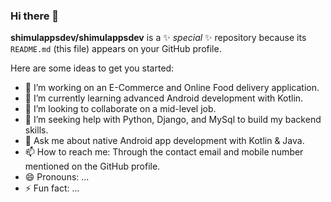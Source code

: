 ### Hi there 👋

**shimulappsdev/shimulappsdev** is a ✨ _special_ ✨ repository because its `README.md` (this file) appears on your GitHub profile.

Here are some ideas to get you started:

- 🔭 I’m working on an E-Commerce and Online Food delivery application.
- 🌱 I’m currently learning advanced Android development with Kotlin.
- 👯 I’m looking to collaborate on a mid-level job. 
- 🤔 I’m seeking help with Python, Django, and MySql to build my backend skills.
- 💬 Ask me about native Android app development with Kotlin & Java.
- 📫 How to reach me: Through the contact email and mobile number mentioned on the GitHub profile.
- 😄 Pronouns: ...
- ⚡ Fun fact: ...
